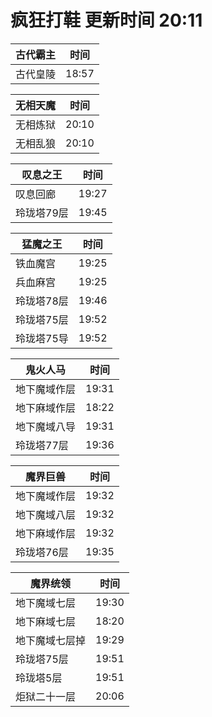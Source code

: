 # 疯狂打鞋 更新时间 20:11

| 古代霸主   | 时间    |
|--------|-------|
| 古代皇陵 | 18:57 |

| 无相天魔   | 时间    |
|--------|-------|
| 无相炼狱 | 20:10 |
| 无相乱狼 | 20:10 |

| 叹息之王   | 时间    |
|--------|-------|
| 叹息回廊 | 19:27 |
| 玲珑塔79层 | 19:45 |

| 猛魔之王   | 时间    |
|--------|-------|
| 铁血魔宫 | 19:25 |
| 兵血麻宫 | 19:25 |
| 玲珑塔78层 | 19:46 |
| 玲珑塔75层 | 19:52 |
| 玲珑塔75导 | 19:52 |

| 鬼火人马   | 时间    |
|--------|-------|
| 地下魔域作层 | 19:31 |
| 地下麻域作层 | 18:22 |
| 地下魔域八导 | 19:31 |
| 玲珑塔77层 | 19:36 |

| 魔界巨兽   | 时间    |
|--------|-------|
| 地下魔域作层 | 19:32 |
| 地下魔域八层 | 19:32 |
| 地下麻域作层 | 19:32 |
| 玲珑塔76层 | 19:35 |

| 魔界统领   | 时间    |
|--------|-------|
| 地下魔域七层 | 19:30 |
| 地下麻域七层 | 18:20 |
| 地下魔域七层掉 | 19:29 |
| 玲珑塔75层 | 19:51 |
| 玲珑塔5层 | 19:51 |
| 炬狱二十一层 | 20:06 |